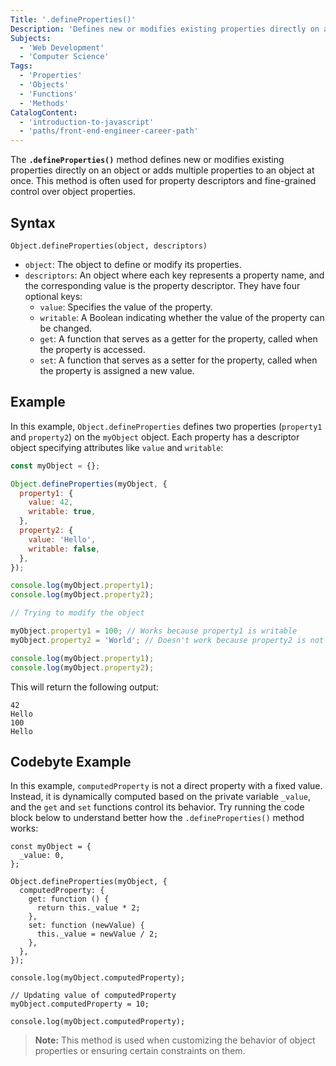 ```yaml
---
Title: '.defineProperties()'
Description: 'Defines new or modifies existing properties directly on an object.'
Subjects:
  - 'Web Development'
  - 'Computer Science'
Tags:
  - 'Properties'
  - 'Objects'
  - 'Functions'
  - 'Methods'
CatalogContent:
  - 'introduction-to-javascript'
  - 'paths/front-end-engineer-career-path'
---
```


The **`.defineProperties()`** method defines new or modifies existing properties directly on an object or adds multiple properties to an object at once. This method is often used for property descriptors and fine-grained control over object properties.

## Syntax

```pseudo
Object.defineProperties(object, descriptors)
```

- `object`: The object to define or modify its properties.
- `descriptors`: An object where each key represents a property name, and the corresponding value is the property descriptor. They have four optional keys:
  - `value`: Specifies the value of the property.
  - `writable`: A Boolean indicating whether the value of the property can be changed.
  - `get`: A function that serves as a getter for the property, called when the property is accessed.
  - `set`: A function that serves as a setter for the property, called when the property is assigned a new value.

## Example

In this example, `Object.defineProperties` defines two properties (`property1` and `property2`) on the `myObject` object. Each property has a descriptor object specifying attributes like `value` and `writable`:

```js
const myObject = {};

Object.defineProperties(myObject, {
  property1: {
    value: 42,
    writable: true,
  },
  property2: {
    value: 'Hello',
    writable: false,
  },
});

console.log(myObject.property1);
console.log(myObject.property2);

// Trying to modify the object

myObject.property1 = 100; // Works because property1 is writable
myObject.property2 = 'World'; // Doesn't work because property2 is not writable

console.log(myObject.property1);
console.log(myObject.property2);
```

This will return the following output:

```shell
42
Hello
100
Hello
```

## Codebyte Example

In this example, `computedProperty` is not a direct property with a fixed value. Instead, it is dynamically computed based on the private variable `_value`, and the `get` and `set` functions control its behavior. Try running the code block below to understand better how the `.defineProperties()` method works:

```codebyte/javascript
const myObject = {
  _value: 0,
};

Object.defineProperties(myObject, {
  computedProperty: {
    get: function () {
      return this._value * 2;
    },
    set: function (newValue) {
      this._value = newValue / 2;
    },
  },
});

console.log(myObject.computedProperty);

// Updating value of computedProperty
myObject.computedProperty = 10;

console.log(myObject.computedProperty);
```

> **Note:** This method is used when customizing the behavior of object properties or ensuring certain constraints on them.
